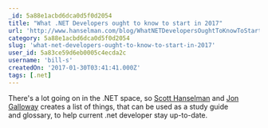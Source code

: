 ```yaml
---
_id: 5a88e1acbd6dca0d5f0d2054
title: "What .NET Developers ought to know to start in 2017"
url: 'http://www.hanselman.com/blog/WhatNETDevelopersOughtToKnowToStartIn2017.aspx'
category: 5a88e1acbd6dca0d5f0d2054
slug: 'what-net-developers-ought-to-know-to-start-in-2017'
user_id: 5a83ce59d6eb0005c4ecda2c
username: 'bill-s'
createdOn: '2017-01-30T03:41:41.000Z'
tags: [.net]
---
```


There's a lot going on in the .NET space, so <a href="http://www.hanselman.com/">Scott Hanselman</a> and <a href="https://weblogs.asp.net/jongalloway">Jon Galloway</a> creates a list of things, that can be used as a study guide and glossary, to help current .net developer stay up-to-date.
